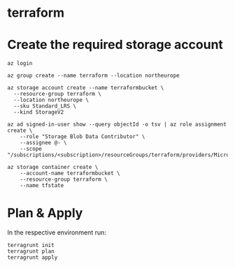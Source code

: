 # terraform

# Create the required storage account
```
az login

az group create --name terraform --location northeurope

az storage account create --name terraformbucket \
  --resource-group terraform \
  --location northeurope \
  --sku Standard_LRS \
  --kind StorageV2

az ad signed-in-user show --query objectId -o tsv | az role assignment create \
    --role "Storage Blob Data Contributor" \
    --assignee @- \
    --scope "/subscriptions/<subscription>/resourceGroups/terraform/providers/Microsoft.Storage/storageAccounts/terraformbucket"

az storage container create \
    --account-name terraformbucket \
    --resource-group terraform \
    --name tfstate
```

# Plan & Apply
In the respective environment run:
```
terragrunt init
terragrunt plan
terragrunt apply
```